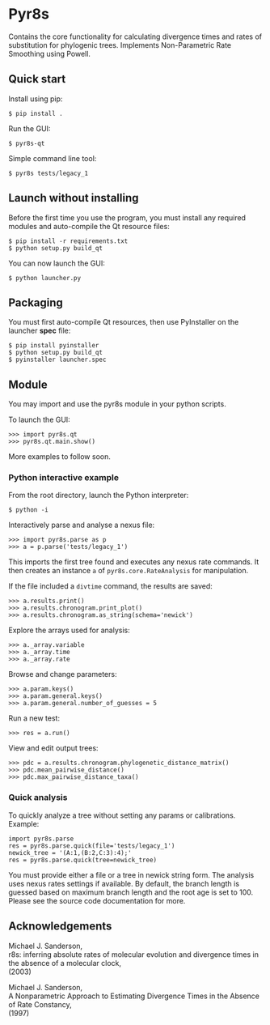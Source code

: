 # Pyr8s

Contains the core functionality for calculating divergence times and rates
of substitution for phylogenic trees. Implements Non-Parametric Rate Smoothing using Powell.


## Quick start

Install using pip:

```
$ pip install .
```

Run the GUI:

```
$ pyr8s-qt
```

Simple command line tool:

```
$ pyr8s tests/legacy_1
```

## Launch without installing

Before the first time you use the program, you must install any required modules and auto-compile the Qt resource files:
```
$ pip install -r requirements.txt
$ python setup.py build_qt
```

You can now launch the GUI:
```
$ python launcher.py
```

## Packaging

You must first auto-compile Qt resources,
then use PyInstaller on the launcher **spec** file:
```
$ pip install pyinstaller
$ python setup.py build_qt
$ pyinstaller launcher.spec
```

## Module

You may import and use the pyr8s module in your python scripts.

To launch the GUI:
```
>>> import pyr8s.qt
>>> pyr8s.qt.main.show()
```

More examples to follow soon.

### Python interactive example

From the root directory, launch the Python interpreter:
```
$ python -i
```

Interactively parse and analyse a nexus file:
```
>>> import pyr8s.parse as p
>>> a = p.parse('tests/legacy_1')
```
This imports the first tree found and executes any nexus rate commands.
It then creates an instance `a` of `pyr8s.core.RateAnalysis` for manipulation.

If the file included a `divtime` command, the results are saved:
```
>>> a.results.print()
>>> a.results.chronogram.print_plot()
>>> a.results.chronogram.as_string(schema='newick')
```

Explore the arrays used for analysis:
```
>>> a._array.variable
>>> a._array.time
>>> a._array.rate
```

Browse and change parameters:
```
>>> a.param.keys()
>>> a.param.general.keys()
>>> a.param.general.number_of_guesses = 5
```

Run a new test:
```
>>> res = a.run()
```

View and edit output trees:
```
>>> pdc = a.results.chronogram.phylogenetic_distance_matrix()
>>> pdc.mean_pairwise_distance()
>>> pdc.max_pairwise_distance_taxa()
```

### Quick analysis

To quickly analyze a tree without setting any params or calibrations.
Example:
```
import pyr8s.parse
res = pyr8s.parse.quick(file='tests/legacy_1')
newick_tree = '(A:1,(B:2,C:3):4);'
res = pyr8s.parse.quick(tree=newick_tree)
```
You must provide either a file or a tree in newick string form.
The analysis uses nexus rates  settings if available.
By default, the branch length is guessed based on maximum branch length and the root age is set to 100. Please see the source code documentation for more.

## Acknowledgements

Michael J. Sanderson,\
r8s: inferring absolute rates of molecular evolution and divergence times in the absence of a molecular clock,\
(2003)

Michael J. Sanderson,\
A Nonparametric Approach to Estimating Divergence Times in the Absence of Rate Constancy,\
(1997)
